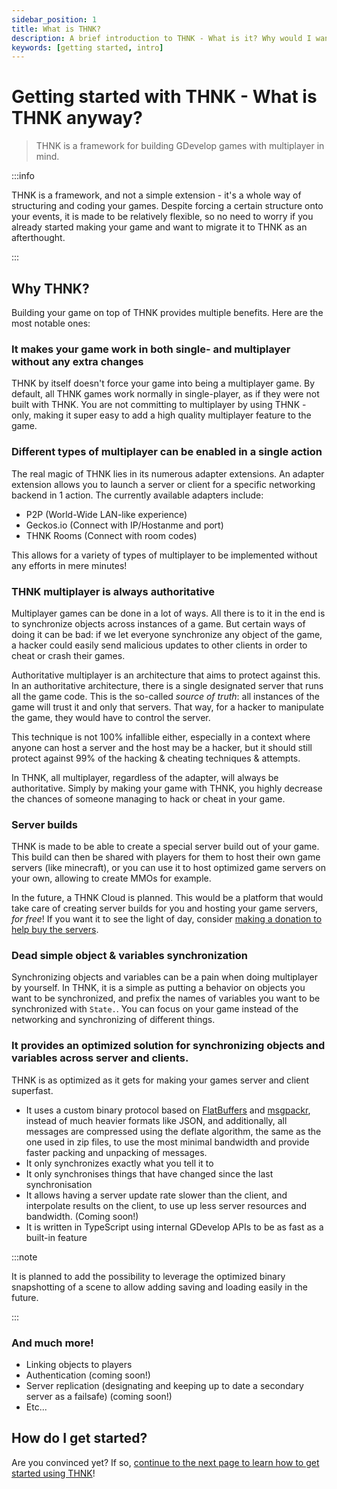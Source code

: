 ```yaml
---
sidebar_position: 1
title: What is THNK?
description: A brief introduction to THNK - What is it? Why would I want to use it? How do I get started? All of those questions will be answered here. It is the recommended starting point to get started with the THNK framework.
keywords: [getting started, intro]
---
```


<head>
  <script type="application/ld+json">
    {JSON.stringify({
      "@context": "https://schema.org",
      "@type": "Organization",
      "url": "https://thnk.cloud/docs/why-thnk/",
      "logo": "https://thnk.cloud/img/thnk.png"
    })}
  </script>
</head>

# Getting started with THNK - What is THNK anyway?

> THNK is a framework for building GDevelop games with multiplayer in mind.

:::info

THNK is a framework, and not a simple extension - it's a whole way of structuring and coding your games. Despite forcing a certain structure onto your events, it is made to be relatively flexible, so no need to worry if you already started making your game and want to migrate it to THNK as an afterthought.

:::

## Why THNK?

Building your game on top of THNK provides multiple benefits. Here are the most notable ones:

### It makes your game work in both single- and multiplayer without any extra changes

THNK by itself doesn't force your game into being a multiplayer game. By default, all THNK games work normally in single-player, as if they were not built with THNK. You are not committing to multiplayer by using THNK - only, making it super easy to add a high quality multiplayer feature to the game.

### Different types of multiplayer can be enabled in a single action

The real magic of THNK lies in its numerous adapter extensions. An adapter extension allows you to launch a server or client for a specific networking backend in 1 action. The currently available adapters include:

- P2P (World-Wide LAN-like experience)
- Geckos.io (Connect with IP/Hostanme and port)
- THNK Rooms (Connect with room codes)

This allows for a variety of types of multiplayer to be implemented without any efforts in mere minutes!

### THNK multiplayer is always authoritative

Multiplayer games can be done in a lot of ways. All there is to it in the end is to synchronize objects across instances of a game. But certain ways of doing it can be bad: if we let everyone synchronize any object of the game, a hacker could easily send malicious updates to other clients in order to cheat or crash their games.

Authoritative multiplayer is an architecture that aims to protect against this. In an authoritative architecture, there is a single designated server that runs all the game code. This is the so-called _source of truth_: all instances of the game will trust it and only that servers. That way, for a hacker to manipulate the game, they would have to control the server.

This technique is not 100% infallible either, especially in a context where anyone can host a server and the host may be a hacker, but it should still protect against 99% of the hacking & cheating techniques & attempts.

In THNK, all multiplayer, regardless of the adapter, will always be authoritative. Simply by making your game with THNK, you highly decrease the chances of someone managing to hack or cheat in your game.

### Server builds

THNK is made to be able to create a special server build out of your game. This build can then be shared with players for them to host their own game servers (like minecraft), or you can use it to host optimized game servers on your own, allowing to create MMOs for example.

In the future, a THNK Cloud is planned. This would be a platform that would take care of creating server builds for you and hosting your game servers, _for free_! If you want it to see the light of day, consider [making a donation to help buy the servers](https://ko-fi.com/arthuro555).

### Dead simple object & variables synchronization

Synchronizing objects and variables can be a pain when doing multiplayer by yourself. In THNK, it is a simple as putting a behavior on objects you want to be synchronized, and prefix the names of variables you want to be synchronized with `State.`. You can focus on your game instead of the networking and synchronizing of different things.

### It provides an optimized solution for synchronizing objects and variables across server and clients.

THNK is as optimized as it gets for making your games server and client superfast.

- It uses a custom binary protocol based on [FlatBuffers](https://google.github.io/flatbuffers/) and [msgpackr](https://github.com/kriszyp/msgpackr), instead of much heavier formats like JSON, and additionally, all messages are compressed using the deflate algorithm, the same as the one used in zip files, to use the most minimal bandwidth and provide faster packing and unpacking of messages.
- It only synchronizes exactly what you tell it to
- It only synchronises things that have changed since the last synchronisation
- It allows having a server update rate slower than the client, and interpolate results on the client, to use up less server resources and bandwidth. (Coming soon!)
- It is written in TypeScript using internal GDevelop APIs to be as fast as a built-in feature

:::note

It is planned to add the possibility to leverage the optimized binary snapshotting of a scene to allow adding saving and loading easily in the future.

:::

### And much more!

- Linking objects to players
- Authentication (coming soon!)
- Server replication (designating and keeping up to date a secondary server as a failsafe) (coming soon!)
- Etc...

## How do I get started?

Are you convinced yet? If so, [continue to the next page to learn how to get started using THNK](/docs/getting-started/)!
